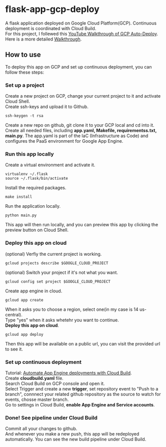 # flask-app-gcp-deploy
A flask application deployed on Google Cloud Platform(GCP). Continuous deployment is coordinated with Cloud Build.  
For this project, I follewed this [YouTube Walkthrough of GCP Auto-Deploy](https://www.youtube.com/watch?v=2BJSUlaKMjQ).  
Here is a more detailed [Walkthrough](https://www.youtube.com/watch?v=_TfWdOvQXwU).

## How to use
To deploy this app on GCP and set up continuous deployment, you can follow these steps:

### Set up a project
Create a new project on GCP, change your current project to it and activate Cloud Shell.  
Create ssh-keys and upload it to Github.  
```
ssh-keygen -t rsa
```
Create a new repo on github, git clone it to your GCP local and cd into it.  
Create all needed files, including **app.yaml, Makefile, requirementss.txt, main.py**. The app.yaml is part of the IaC (Infrastructure as Code) and configures the PaaS environment for Google App Engine.  

### Run this app locally
Create a virtual environment and activate it.  
```
virtualenv ~/.flask
source ~/.flask/bin/activate
```
Install the required packages.  
```
make install
```
Run the application locally.
```
python main.py
```
This app will then run locally, and you can preview this app by clicking the preview button on Cloud Shell.  

### Deploy this app on cloud
(optional) Verfiy the current project is working.  
```
gcloud projects describe $GOOGLE_CLOUD_PROJECT
```
(optional) Switch your project if it's not what you want.
```
gcloud config set project $GOOGLE_CLOUD_PROJECT
```
Create app engine in cloud.  
```
gcloud app create 
```
When it asks you to choose a region, select one(in my case is 14 us-central).  
Type "yes" when it asks whetehr you want to continue.  
**Deploy this app on cloud**.  
```
gcloud app deploy
```
Then this app will be available on a public url, you can visit the provided url to see it.  

### Set up continuous deployment
Tutorial:  [Automate App Engine deployments with Cloud Build](https://cloud.google.com/source-repositories/docs/quickstart-triggering-builds-with-source-repositories).  
Create **cloudbuild.yaml** file.  
Search Cloud Build on GCP console and open it.  
Select Trigger and create a new **trigger**, set repository event to "Push to a branch", connnect your related github repository as the source to watch for events, chosse master branch.  
Go to settings in Cloud Build, **enable App Engine and Service accounts**.  

### Done! See pipeline under Cloud Build
Commit all your changes to github.  
And whenever you make a new push, this app will be redeployed automatically. You can see the new build pipeline under Cloud Build.  
